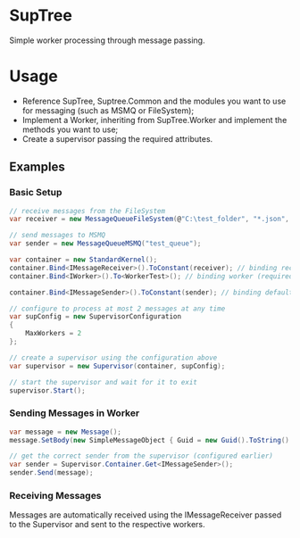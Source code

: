 # SupTree
Simple worker processing through message passing.

# Usage

- Reference SupTree, Suptree.Common and the modules you want to use for messaging (such as MSMQ or FileSystem);
- Implement a Worker, inheriting from SupTree.Worker and implement the methods you want to use;
- Create a supervisor passing the required attributes.

## Examples

### Basic Setup

```csharp
// receive messages from the FileSystem
var receiver = new MessageQueueFileSystem(@"C:\test_folder", "*.json", "json");

// send messages to MSMQ
var sender = new MessageQueueMSMQ("test_queue");

var container = new StandardKernel();
container.Bind<IMessageReceiver>().ToConstant(receiver); // binding receiver (required)
container.Bind<IWorker>().To<WorkerTest>(); // binding worker (required)

container.Bind<IMessageSender>().ToConstant(sender); // binding default receiver (optional, to ease the usage later)

// configure to process at most 2 messages at any time
var supConfig = new SupervisorConfiguration
{
    MaxWorkers = 2
};

// create a supervisor using the configuration above
var supervisor = new Supervisor(container, supConfig);

// start the supervisor and wait for it to exit
supervisor.Start();
```

### Sending Messages in Worker

```csharp
var message = new Message();
message.SetBody(new SimpleMessageObject { Guid = new Guid().ToString() });

// get the correct sender from the supervisor (configured earlier)
var sender = Supervisor.Container.Get<IMessageSender>();
sender.Send(message);
```

### Receiving Messages

Messages are automatically received using the IMessageReceiver passed to the Supervisor and sent to the respective workers.
